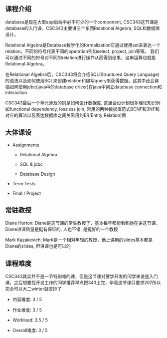 ## 课程介绍
database是现在大型app后端中必不可少的一个component, CSC343这节课是database的入门课。CSC343主要讲三个东西Relational Algebra, SQL和数据库设计。

Relational Algebra是Database数学化的formalization它通过使用set来表达一个relation，不同的符号代表不同的operation例如select, project, join等等。
我们可以通过不同的符号对不同的relation进行操作从而得到结果，这串运算也就是Relational Algebra。

在Relational Algebra后，CSC343将会介绍SQL(Structured Query Language)的语法以及如何使用SQL来创建relation和编写query来获得数据。这其中还会穿插如何使用jdbc(java中的database 
driver)在java中创立database connection和interaction

CSC343最后一个单元涉及的则是如何设计数据库, 这里会设计到很多理论知识例如functional dependency, lossless join, 常用的两种数据库范式BCNF和3NF和对应的算法以及表达数据库之间关系用的ER(Entity Relation)图

## 大体课设
- Assignments
    + Relational Algebra
    
    + SQL & jdbc
    
    + Database Design

- Term Tests

- Final / Project

## 常驻教授
Diane Horton: Diane是这节课的常驻教授了，基本每年都能看到她在讲这节课，Diane讲课质量是挺有保证的, 人也不错, 是挺好的一个教授

Mark Kazakevich: Mark是一个相对年轻的教授，他上课用的slides基本都是Diane的slides, 但讲课也是可以的

## 课程难度
CSC343其实并不是一节特别难的课，但是这节课对要学开发的同学来说是入门课，之后想要找开发工作的同学推荐早点把343上完，毕竟这节课只要求207所以完全可以大二winter就安排了

- 内容难度: 3 / 5

- 作业难度: 3 / 5

- Workload: 3.5 / 5

- Overall难度: 3 / 5